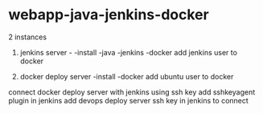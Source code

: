 # webapp-java-jenkins-docker

2 instances
 1. jenkins server - 
  -install -java
           -jenkins
           -docker
           add jenkins user to docker
           
 2. docker deploy server
 -install -docker
          add ubuntu user to docker
          
connect docker deploy server with jenkins using ssh key
add sshkeyagent plugin in jenkins
add devops deploy server ssh key in jenkins to connect
